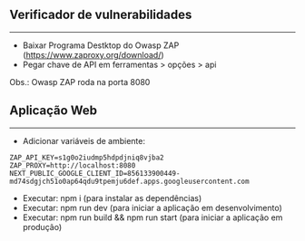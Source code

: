 ## Verificador de vulnerabilidades
--------
- Baixar Programa Destktop do Owasp ZAP (https://www.zaproxy.org/download/)
- Pegar chave de API em ferramentas > opções > api

Obs.: Owasp ZAP roda na porta 8080

## Aplicação Web
------
- Adicionar variáveis de ambiente:
```env
ZAP_API_KEY=s1g0o2iudmp5hdpdjniq8vjba2
ZAP_PROXY=http://localhost:8080
NEXT_PUBLIC_GOOGLE_CLIENT_ID=856133900449-md74sdgjch51o0ap64qdu9tpemju6def.apps.googleusercontent.com
```
- Executar: npm i (para instalar as dependências)
- Executar: npm run dev (para iniciar a aplicação em desenvolvimento)
- Executar: npm run build && npm run start (para iniciar a aplicação em produção)